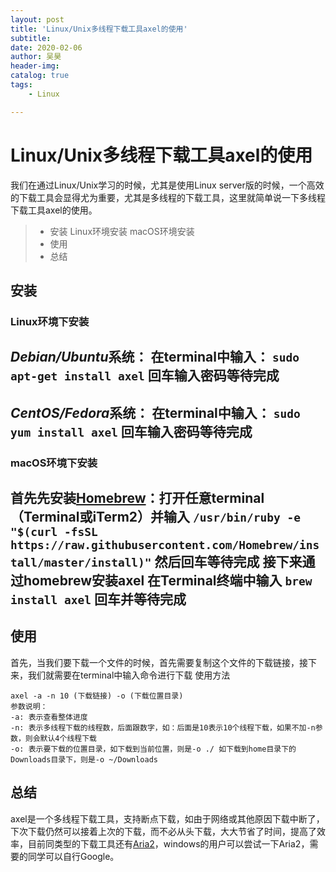 ```yaml
---
layout:	post
title: 'Linux/Unix多线程下载工具axel的使用'
subtitle:
date: 2020-02-06
author: 吴昊
header-img:
catalog: true
tags:
	- Linux

---
```








# Linux/Unix多线程下载工具axel的使用

我们在通过Linux/Unix学习的时候，尤其是使用Linux server版的时候，一个高效的下载工具会显得尤为重要，尤其是多线程的下载工具，这里就简单说一下多线程下载工具axel的使用。

> * 安装
> Linux环境安装
> macOS环境安装
> * 使用  
> * 总结 

## 安装
### Linux环境下安装
***Debian/Ubuntu***系统：
在terminal中输入：
`sudo apt-get install axel`
回车输入密码等待完成
---
***CentOS/Fedora***系统：
在terminal中输入：
`sudo yum install axel`
回车输入密码等待完成
---

### macOS环境下安装
首先先安装[Homebrew](https://brew.sh/)：打开任意terminal（Terminal或iTerm2）并输入
`/usr/bin/ruby -e "$(curl -fsSL https://raw.githubusercontent.com/Homebrew/install/master/install)"`
然后回车等待完成
接下来通过homebrew安装axel
在Terminal终端中输入
`brew install axel`
回车并等待完成
---

## 使用
首先，当我们要下载一个文件的时候，首先需要复制这个文件的下载链接，接下来，我们就需要在terminal中输入命令进行下载
使用方法
```
axel -a -n 10 (下载链接) -o (下载位置目录)
参数说明：
-a: 表示查看整体进度
-n: 表示多线程下载的线程数，后面跟数字，如：后面是10表示10个线程下载，如果不加-n参数，则会默认4个线程下载
-o: 表示要下载的位置目录，如下载到当前位置，则是-o ./ 如下载到home目录下的Downloads目录下，则是-o ~/Downloads
```

## 总结
axel是一个多线程下载工具，支持断点下载，如由于网络或其他原因下载中断了，下次下载仍然可以接着上次的下载，而不必从头下载，大大节省了时间，提高了效率，目前同类型的下载工具还有[Aria2](https://aria2.github.io/)，windows的用户可以尝试一下Aria2，需要的同学可以自行Google。

